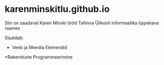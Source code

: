 # karenminskitlu.github.io

Siin on saadaval Karen Minski tööd Tallinna Ülikooli Informaatika õppekava raames

Sisaldab:

* Veeb ja Meedia Elemendid

*Rakenduste Programmeerimine
